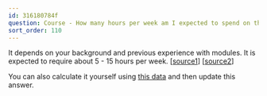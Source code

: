 ```yaml
---
id: 316180784f
question: Course - ​​How many hours per week am I expected to spend on this  course?
sort_order: 110
---
```


It depends on your background and previous experience with modules. It is expected to require about 5 - 15 hours per week. [[source1](https://datatalks-club.slack.com/archives/C01FABYF2RG/p1704887884640539)] [[source2](https://datatalks-club.slack.com/archives/C01FABYF2RG/p1700600037721829)]

You can also calculate it yourself using [this data](https://github.com/DataTalksClub/zoomcamp-analytics/tree/main/data/de-zoomcamp-2023) and then update this answer.


